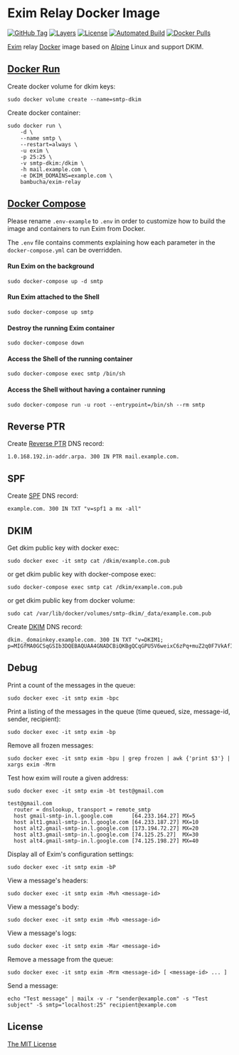 # Exim Relay Docker Image

[![GitHub Tag](https://img.shields.io/github/tag/bambocher/docker-exim-relay.svg)](https://registry.hub.docker.com/u/bambucha/exim-relay/) [![Layers](https://images.microbadger.com/badges/image/bambucha/exim-relay.svg)](https://microbadger.com/images/bambucha/exim-relay/) [![License](https://img.shields.io/badge/license-MIT-blue.svg)](https://registry.hub.docker.com/u/bambucha/exim-relay/) [![Automated Build](https://img.shields.io/docker/automated/bambucha/exim-relay.svg)](https://registry.hub.docker.com/u/bambucha/exim-relay/) [![Docker Pulls](https://img.shields.io/docker/pulls/bambucha/exim-relay.svg)](https://registry.hub.docker.com/u/bambucha/exim-relay/)

[Exim](http://exim.org/) relay [Docker](https://docker.com/) image based on [Alpine](https://alpinelinux.org/) Linux and support DKIM.

## [Docker Run](https://docs.docker.com/engine/reference/run)

Create docker volume for dkim keys:

```shell
sudo docker volume create --name=smtp-dkim
```

Create docker container:

```shell
sudo docker run \
    -d \
    --name smtp \
    --restart=always \
    -u exim \
    -p 25:25 \
    -v smtp-dkim:/dkim \
    -h mail.example.com \
    -e DKIM_DOMAINS=example.com \
    bambucha/exim-relay
```

## [Docker Compose](https://docs.docker.com/compose/compose-file)

Please rename `.env-example` to `.env` in order to customize how to build the
 image and containers to run Exim from Docker.

The `.env` file contains comments explaining how each parameter in the
 `docker-compose.yml` can be overridden.


#### Run Exim on the background

```shell
sudo docker-compose up -d smtp
```

#### Run Exim attached to the Shell

```shell
sudo docker-compose up smtp
```

#### Destroy the running Exim container

```
sudo docker-compose down
```

#### Access the Shell of the running container

```shell
sudo docker-compose exec smtp /bin/sh
```

#### Access the Shell without having a container running

```shell
sudo docker-compose run -u root --entrypoint=/bin/sh --rm smtp
```

## Reverse PTR

Create [Reverse PTR](https://en.wikipedia.org/wiki/Reverse_DNS_lookup) DNS record:

```
1.0.168.192.in-addr.arpa. 300 IN PTR mail.example.com.
```

## SPF

Create [SPF](http://openspf.org) DNS record:

```
example.com. 300 IN TXT "v=spf1 a mx -all"
```

## DKIM

Get dkim public key with docker exec:

```shell
sudo docker exec -it smtp cat /dkim/example.com.pub
```

or get dkim public key with docker-compose exec:

```shell
sudo docker-compose exec smtp cat /dkim/example.com.pub
```

or get dkim public key from docker volume:

```shell
sudo cat /var/lib/docker/volumes/smtp-dkim/_data/example.com.pub
```

Create [DKIM](http://dkim.org) DNS record:

```
dkim._domainkey.example.com. 300 IN TXT "v=DKIM1; p=MIGfMA0GCSqGSIb3DQEBAQUAA4GNADCBiQKBgQCqGPU5V6weixC6zPq+muZ2q0F7VkAfIV37ZjmZIK0Y0Kiz7ZiBIOjcVS958ncFnyqleSroqPV7ftgAykbxkIX/Rnq58VkxsCk7vO0nav0/cF0VlTP7/Pxe2PO4BYRW53rWUI6iOi7Y49q/1zWgcEa+fqc8FUqFvDebKtkeQy84BwIDAQAB"
```

## Debug

Print a count of the messages in the queue:

```shell
sudo docker exec -it smtp exim -bpc
```

Print a listing of the messages in the queue (time queued, size, message-id, sender, recipient):

```shell
sudo docker exec -it smtp exim -bp
```

Remove all frozen messages:

```shell
sudo docker exec -it smtp exim -bpu | grep frozen | awk {'print $3'} | xargs exim -Mrm
```

Test how exim will route a given address:

```shell
sudo docker exec -it smtp exim -bt test@gmail.com
```

```
test@gmail.com
  router = dnslookup, transport = remote_smtp
  host gmail-smtp-in.l.google.com      [64.233.164.27] MX=5
  host alt1.gmail-smtp-in.l.google.com [64.233.187.27] MX=10
  host alt2.gmail-smtp-in.l.google.com [173.194.72.27] MX=20
  host alt3.gmail-smtp-in.l.google.com [74.125.25.27]  MX=30
  host alt4.gmail-smtp-in.l.google.com [74.125.198.27] MX=40
```

Display all of Exim's configuration settings:

```shell
sudo docker exec -it smtp exim -bP
```

View a message's headers:

```shell
sudo docker exec -it smtp exim -Mvh <message-id>
```

View a message's body:

```shell
sudo docker exec -it smtp exim -Mvb <message-id>
```

View a message's logs:

```shell
sudo docker exec -it smtp exim -Mar <message-id>
```

Remove a message from the queue:

```shell
sudo docker exec -it smtp exim -Mrm <message-id> [ <message-id> ... ]
```

Send a message:

```shell
echo "Test message" | mailx -v -r "sender@example.com" -s "Test subject" -S smtp="localhost:25" recipient@example.com
```

## License

[The MIT License](LICENSE)
